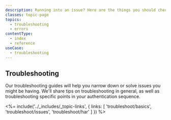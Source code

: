 ```yaml
---
description: Running into an issue? Here are the things you should check to narrow down and solve common issues in Auth0.
classes: topic-page
topics:
  - troubleshooting
  - errors
contentType:
  - index
  - reference
useCase:
  - troubleshooting
---
```


## Troubleshooting

Our troubleshooting guides will help you narrow down or solve issues you might be having. We'll share tips on troubleshooting in general, as well as troubleshooting specific points in your authentication sequence.

<%= include('../_includes/_topic-links', { links: [
  'troubleshoot/basics',
  'troubleshoot/issues',
  'troubleshoot/har'
] }) %>